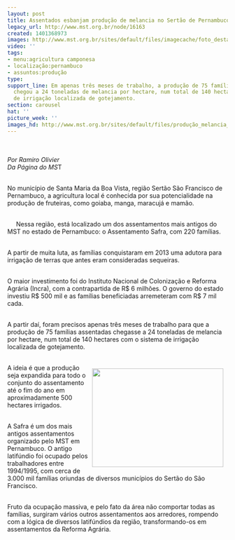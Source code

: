 ```yaml
---
layout: post
title: Assentados esbanjam produção de melancia no Sertão de Pernambuco
legacy_url: http://www.mst.org.br/node/16163
created: 1401368973
images: http://www.mst.org.br/sites/default/files/imagecache/foto_destaque/produção_melancia_PE!.jpg
video: ''
tags:
- menu:agricultura camponesa
- localização:pernambuco
- assuntos:produção
type: 
support_line: Em apenas três meses de trabalho, a produção de 75 famílias assentadas
  chegou a 24 toneladas de melancia por hectare, num total de 140 hectares com o sistema
  de irrigação localizada de gotejamento.
section: carousel
hat: ''
picture_week: ''
images_hd: http://www.mst.org.br/sites/default/files/produção_melancia_PE!.jpg
---
```

<p><em><img style="margin: 10px;" src="http://www.mst.org.br/sites/default/files/produ%C3%A7%C3%A3o_melancia_PE.jpg" alt=""><br></em></p><p><em>Por Ramiro Olivier<br>Da Página do MS</em>T</p><p><br>No município de Santa Maria da Boa Vista, região Sertão São Francisco de Pernambuco, a agricultura local é conhecida por sua potencialidade na produção de fruteiras, como goiaba, manga, maracujá e mamão.</p><p><br><img style="float: left; margin-left: 10px; margin-right: 10px; margin-top: 5px; margin-bottom: 5px;" src="http://www.mst.org.br/sites/default/files/foto%20sa_0.jpg" alt="">Nessa região, está localizado um dos assentamentos mais antigos do MST no estado de Pernambuco: o Assentamento Safra, com 220 famílias.</p><p><br>A partir de muita luta, as famílias conquistaram em 2013 uma adutora para irrigação de terras que antes eram consideradas sequeiras.</p><p><br>O maior investimento foi do Instituto Nacional de Colonização e Reforma Agrária (Incra), com a contrapartida de R$ 6 milhões. O governo do estado investiu R$ 500 mil e as famílias beneficiadas arremeteram com R$ 7 mil cada.</p><p><br>A partir daí, foram precisos apenas três meses de trabalho para que a produção de 75 famílias assentadas chegasse a 24 toneladas de melancia por hectare, num total de 140 hectares com o sistema de irrigação localizada de gotejamento.</p><p><br><img style="margin: 10px; float: right;" src="http://www.mst.org.br/sites/default/files/r%20%281%29.jpg" alt="" width="300" height="225">A ideia é que a produção seja expandida para todo o conjunto do assentamento até o fim do ano em aproximadamente 500 hectares irrigados. &nbsp;</p><p><br>A Safra é um dos mais antigos assentamentos organizado pelo MST em Pernambuco. O antigo latifúndio foi ocupado pelos trabalhadores entre 1994/1995, com cerca de 3.000 mil famílias oriundas de diversos municípios do Sertão do São Francisco.&nbsp;</p><p><br>Fruto da ocupação massiva, e pelo fato da área não comportar todas as famílias, surgiram vários outros assentamentos aos arredores, rompendo com a lógica de diversos latifúndios da região, transformando-os em assentamentos da Reforma Agrária.</p><div><img style="margin: 10px;" src="http://www.mst.org.br/sites/default/files/produ%C3%A7a%C3%B5%20safra%20%282%29.jpg" alt=""></div>
